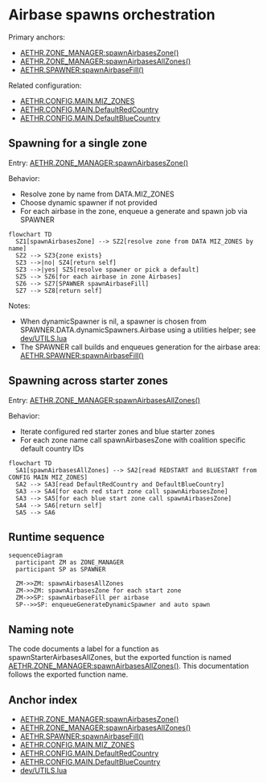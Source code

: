 # Airbase spawns orchestration

Primary anchors:
- [AETHR.ZONE_MANAGER:spawnAirbasesZone()](../../dev/ZONE_MANAGER.lua:1125)
- [AETHR.ZONE_MANAGER:spawnAirbasesAllZones()](../../dev/ZONE_MANAGER.lua:1145)
- [AETHR.SPAWNER:spawnAirbaseFill()](../../dev/SPAWNER.lua:2169)

Related configuration:
- [AETHR.CONFIG.MAIN.MIZ_ZONES](../../dev/CONFIG_.lua:180)
- [AETHR.CONFIG.MAIN.DefaultRedCountry](../../dev/CONFIG_.lua:177)
- [AETHR.CONFIG.MAIN.DefaultBlueCountry](../../dev/CONFIG_.lua:178)


## Spawning for a single zone

Entry: [AETHR.ZONE_MANAGER:spawnAirbasesZone()](../../dev/ZONE_MANAGER.lua:1125)

Behavior:
- Resolve zone by name from DATA.MIZ_ZONES
- Choose dynamic spawner if not provided
- For each airbase in the zone, enqueue a generate and spawn job via SPAWNER

```mermaid
flowchart TD
  SZ1[spawnAirbasesZone] --> SZ2[resolve zone from DATA MIZ_ZONES by name]
  SZ2 --> SZ3{zone exists}
  SZ3 -->|no| SZ4[return self]
  SZ3 -->|yes| SZ5[resolve spawner or pick a default]
  SZ5 --> SZ6[for each airbase in zone Airbases]
  SZ6 --> SZ7[SPAWNER spawnAirbaseFill]
  SZ7 --> SZ8[return self]
```

Notes:
- When dynamicSpawner is nil, a spawner is chosen from SPAWNER.DATA.dynamicSpawners.Airbase using a utilities helper; see [dev/UTILS.lua](../../dev/UTILS.lua)
- The SPAWNER call builds and enqueues generation for the airbase area: [AETHR.SPAWNER:spawnAirbaseFill()](../../dev/SPAWNER.lua:2169)


## Spawning across starter zones

Entry: [AETHR.ZONE_MANAGER:spawnAirbasesAllZones()](../../dev/ZONE_MANAGER.lua:1145)

Behavior:
- Iterate configured red starter zones and blue starter zones
- For each zone name call spawnAirbasesZone with coalition specific default country IDs

```mermaid
flowchart TD
  SA1[spawnAirbasesAllZones] --> SA2[read REDSTART and BLUESTART from CONFIG MAIN MIZ_ZONES]
  SA2 --> SA3[read DefaultRedCountry and DefaultBlueCountry]
  SA3 --> SA4[for each red start zone call spawnAirbasesZone]
  SA3 --> SA5[for each blue start zone call spawnAirbasesZone]
  SA4 --> SA6[return self]
  SA5 --> SA6
```

## Runtime sequence

```mermaid
sequenceDiagram
  participant ZM as ZONE_MANAGER
  participant SP as SPAWNER

  ZM->>ZM: spawnAirbasesAllZones
  ZM->>ZM: spawnAirbasesZone for each start zone
  ZM->>SP: spawnAirbaseFill per airbase
  SP-->>SP: enqueueGenerateDynamicSpawner and auto spawn
```

## Naming note

The code documents a label for a function as spawnStarterAirbasesAllZones, but the exported function is named [AETHR.ZONE_MANAGER:spawnAirbasesAllZones()](../../dev/ZONE_MANAGER.lua:1145). This documentation follows the exported function name.

## Anchor index

- [AETHR.ZONE_MANAGER:spawnAirbasesZone()](../../dev/ZONE_MANAGER.lua:1125)
- [AETHR.ZONE_MANAGER:spawnAirbasesAllZones()](../../dev/ZONE_MANAGER.lua:1145)
- [AETHR.SPAWNER:spawnAirbaseFill()](../../dev/SPAWNER.lua:2169)
- [AETHR.CONFIG.MAIN.MIZ_ZONES](../../dev/CONFIG_.lua:180)
- [AETHR.CONFIG.MAIN.DefaultRedCountry](../../dev/CONFIG_.lua:177)
- [AETHR.CONFIG.MAIN.DefaultBlueCountry](../../dev/CONFIG_.lua:178)
- [dev/UTILS.lua](../../dev/UTILS.lua)